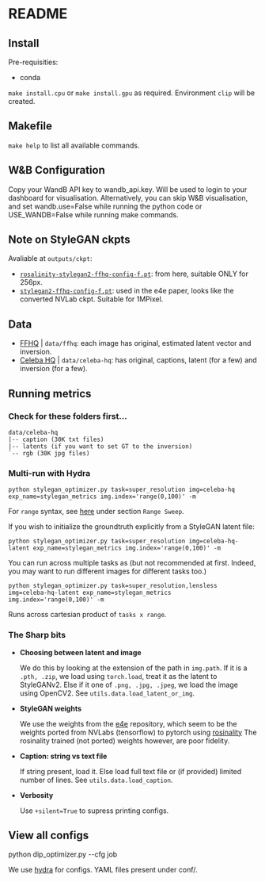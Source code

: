 # README

## Install

Pre-requisities:
* conda

`make install.cpu` or `make install.gpu` as required.
Environment `clip` will be created.

## Makefile

`make help` to list all available commands.

## W&B Configuration

Copy your WandB API key to wandb_api.key. Will be used to login to your dashboard for visualisation. Alternatively, you can skip W&B visualisation, and set wandb.use=False while running the python code or USE_WANDB=False while running make commands.

## Note on StyleGAN ckpts

Avaliable at `outputs/ckpt`:

* [`rosalinity-stylegan2-ffhq-config-f.pt`](https://github.com/rosinality/stylegan2-pytorch#pretrained-checkpoints): from here, suitable ONLY for 256px.
* [`stylegan2-ffhq-config-f.pt`](https://drive.google.com/file/d/1EM87UquaoQmk17Q8d5kYIAHqu0dkYqdT/view?usp=sharing): used in the e4e paper, looks like the converted NVLab ckpt. Suitable for 1MPixel.

## Data

* [FFHQ](https://github.com/NVlabs/ffhq-dataset) | `data/ffhq`: each image has original, estimated latent vector and inversion.
* [Celeba HQ](https://github.com/IIGROUP/Multi-Modal-CelebA-HQ-Dataset) | `data/celeba-hq`: has original, captions, latent (for a few) and inversion (for a few).

## Running metrics

### Check for these folders first...

```
data/celeba-hq
|-- caption (30K txt files)
|-- latents (if you want to set GT to the inversion)
`-- rgb (30K jpg files)
```

### Multi-run with Hydra

```
python stylegan_optimizer.py task=super_resolution img=celeba-hq exp_name=stylegan_metrics img.index='range(0,100)' -m
```

For `range` syntax, see [here](https://hydra.cc/docs/advanced/override_grammar/extended/) under section `Range Sweep`.

If you wish to initialize the groundtruth explicitly from a StyleGAN latent file:

```
python stylegan_optimizer.py task=super_resolution img=celeba-hq-latent exp_name=stylegan_metrics img.index='range(0,100)' -m
```

You can run across multiple tasks as (but not recommended at first. Indeed, you may want to run different images for different tasks too.)

```
python stylegan_optimizer.py task=super_resolution,lensless img=celeba-hq-latent exp_name=stylegan_metrics img.index='range(0,100)' -m
```

Runs across cartesian product of `tasks x range`.

### The Sharp bits

* **Choosing between latent and image**

    We do this by looking at the extension of the path in `img.path`.
    If it is a `.pth, .zip`, we load using `torch.load`, treat it as the latent to StyleGANv2.
    Else if it one of `.png, .jpg, .jpeg`, we load the image using OpenCV2.
    See `utils.data.load_latent_or_img`.
    
* **StyleGAN weights**
    
    We use the weights from the [e4e](https://github.com/omertov/encoder4editing) repository, which seem to be the weights ported from NVLabs (tensorflow) to pytorch using [rosinality](https://github.com/rosinality/stylegan2-pytorch)
    The rosinality trained (not ported) weights however, are poor fidelity.
   
* **Caption: string vs text file**
   
    If string present, load it.
    Else load full text file or (if provided) limited number of lines.
    See `utils.data.load_caption`.
    
* **Verbosity**

    Use `+silent=True` to supress printing configs.
    
## View all configs

python dip_optimizer.py --cfg job

We use [hydra](https://github.com/facebookresearch/hydra) for configs. YAML files present under conf/.